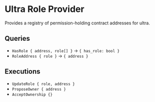# Ultra Role Provider 
Provides a registry of permission-holding contract addresses for ultra.

## Queries 

* `HasRole { address, role[] }` -> `{ has_role: bool }`
* `RoleAddress { role }` -> `{ address }`

## Executions 
* `UpdateRole { role, address }`
* `ProposeOwner { address }`
* `AcceptOwnership {}`